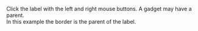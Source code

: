 Click the label with the left and right mouse buttons. A gadget may have a parent.\
In this example the border is the parent of the label.